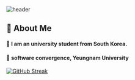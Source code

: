 ![header](https://capsule-render.vercel.app/api?type=Venom&color=gradient&section=header&fontColor=000000&text=BoNa's%20repository%20%F0%9F%A4%97)

## 👀 About Me
  #### :raising_hand: I am an university student from South Korea.<br/>
  #### :school: software convergence, Yeungnam University<br/>
  
[![GitHub Streak](https://streak-stats.demolab.com?user=BoNa&theme=ambient-gradient)](https://git.io/streak-stats)
